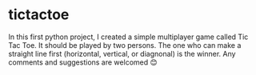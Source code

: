 # tictactoe

In this first python project, I created a simple multiplayer game called Tic Tac Toe. It should be played by two persons. The one who can make a straight line first (horizontal, vertical, or diagnonal) is the winner. Any comments and suggestions are welcomed :blush:
